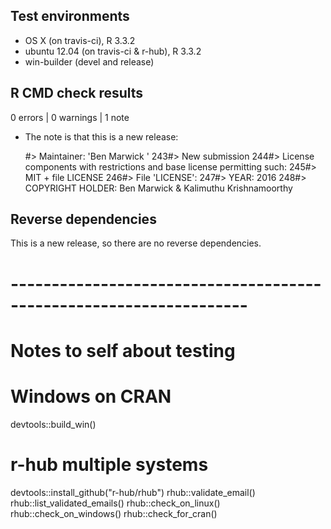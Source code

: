 ## Test environments
* OS X         (on travis-ci), R 3.3.2
* ubuntu 12.04 (on travis-ci & r-hub), R 3.3.2  
* win-builder (devel and release)

## R CMD check results

0 errors | 0 warnings | 1 note

* The note is that this is a new release:

    #> Maintainer: 'Ben Marwick '
 243#> New submission
 244#> License components with restrictions and base license permitting such:
 245#> MIT + file LICENSE
 246#> File 'LICENSE':
 247#> YEAR: 2016
 248#> COPYRIGHT HOLDER: Ben Marwick & Kalimuthu Krishnamoorthy

## Reverse dependencies

This is a new release, so there are no reverse dependencies.

# -------------------------------------------------------------------

# Notes to self about testing

# Windows on CRAN
devtools::build_win()

# r-hub multiple systems
devtools::install_github("r-hub/rhub")
rhub::validate_email()
rhub::list_validated_emails()
rhub::check_on_linux()
rhub::check_on_windows()
rhub::check_for_cran()

